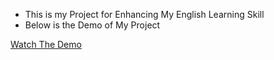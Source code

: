 - This is my Project for Enhancing My English Learning Skill
- Below is the Demo of My Project

[Watch The Demo](https://drive.google.com/file/d/1qFHhvq8s83Jn3TEF1ZRRwGOYu7Px9e64/view?usp=sharing)


